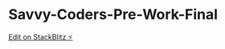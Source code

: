 # Savvy-Coders-Pre-Work-Final

[Edit on StackBlitz ⚡️](https://stackblitz.com/edit/web-platform-4hruk6)